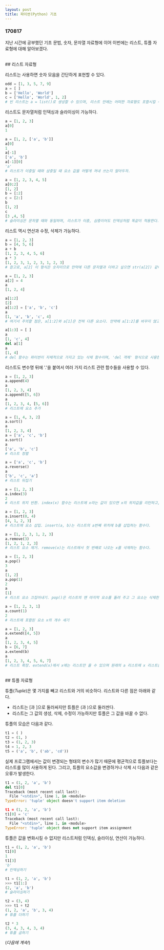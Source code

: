 ```yaml
---
layout: post
title: 파이썬(Python) 기초
---
```


### 170817

지난 시간에 공부했던 기초 문법, 숫자, 문자열 자료형에 이어 이번에는 리스트, 튜플 자료형에 대해 알아보겠다.

<br>
## 리스트 자료형
<br>

리스트는 사용하면 숫자 모음을 간단하게 표현할 수 있다.

```python
odd = [1, 3, 5, 7, 9]
a = [ ]
b = ['Hello', 'World']
c = ['Hello', 'World', 1, 2]
# 빈 리스트는 a = list()로 생성할 수 있으며, 리스트 안에는 어떠한 자료형도 포함시킬 수 있다.
```

리스트도 문자열처럼 인덱싱과 슬라이싱이 가능하다.

```python
a = [1, 2, 3]
a[0]
1

a = [1, 2, ['a', 'b']]
a[0]
1
a[-1]
['a', 'b']
a[-1][0]
'a'
# 리스트가 이중일 때와 삼중일 때 요소 값을 어떻게 꺼내 쓰는지 알아두자.

a = [1, 2, 3, 4, 5]
a[0:2]
[1, 2]
b = [:2]
c = [2:]
b
[1, 2]
c
[3 ,4, 5]
# 슬라이싱은 문자열 때와 동일하며, 리스트가 이중, 삼중이어도 인덱싱처럼 똑같이 적용한다.
```

리스트 역시 연산과 수정, 삭제가 가능하다.

```python
a = [1, 2, 3]
b = [4, 5, 6]
a + b
[1, 2, 3, 4, 5, 6]
a * 3
[1, 2, 3, 1, 2, 3, 1, 2, 3]
# 참고로, a[2] 이 형식은 숫자이므로 만약에 다른 문자열과 더하고 싶으면 str(a[2]) 같이 형변환을 해 줘야 한다.

a = [1, 2, 3]
a[2] = 4
a
[1, 2, 4]

a[1:2]
[2]
a[1:2] = ['a', 'b', 'c']
a
[1, 'a', 'b', 'c', 4]
# 여기서 주의할 점은, a[1:2]와 a[1]은 전혀 다른 요소다. 만약에 a[1:2]를 바꾸지 않고 a[1]을 바꾸게 되면 리스트 a의 두 번째 요소를 바꾼다는 의미로 결과값이 [1, ['a', 'b', 'c'], 4]로 바뀐다.

a[1:3] = [ ]
a
[1, 'c', 4]
del a[1]
a
[1, 4]
# del 함수는 파이썬이 자체적으로 가지고 있는 삭제 함수이며, 'del 객체' 형식으로 사용한다. 객체란, 파이썬에서 사용되는 모든 자료형을 말한다.
```

리스트도 변수명 뒤에 '.'을 붙여서 여러 가지 리스트 관련 함수들을 사용할 수 있다.

```python
a = [1, 2, 3]
a.append(4)
a
[1, 2, 3, 4]
a.append([5, 6])
a
[1, 2, 3, 4, [5, 6]]
# 리스트에 요소 추가

a = [1, 4, 3, 2]
a.sort()
a
[1, 2, 3, 4]
a = ['a', 'c', 'b']
a.sort()
a
['a', 'b', 'c']
# 리스트 정렬

a = ['a', 'c', 'b']
a.reverse()
a
['b', 'c', 'a']
# 리스트 뒤집기

a = [1, 2, 3]
a.index(3)
2
# 리스트 위치 반환. index(x) 함수는 리스트에 x라는 값이 있으면 x의 위치값을 리턴하고, 없으면 값 오류가 발생한다.

a = [1, 2, 3]
a.insert(0, 4)
[4, 1, 2, 3]
# 리스트에 요소 삽입. insert(a, b)는 리스트의 a번째 위치에 b를 삽입하는 함수다.

a = [1, 2, 3, 1, 2, 3]
a.remove(3)
[1, 2, 1, 2, 3]
# 리스트 요소 제거. remove(x)는 리스트에서 첫 번째로 나오는 x를 삭제하는 함수다.

a = [1, 2, 3]
a.pop()
3
a
[1, 2]
a.pop(1)
2
a
[1]
# 리스트 요소 끄집어내기. pop()은 리스트의 맨 마지막 요소를 돌려 주고 그 요소는 삭제한다. pop(x)는 리스트의 x번째 요소를 돌려 주고 그 요소는 삭제한다.

a = [1, 2, 3, 1]
a.count(1)
2
# 리스트에 포함된 요소 x의 개수 세기

a = [1, 2, 3]
a.extend([4, 5])
a
[1, 2, 3, 4, 5]
b = [6, 7]
a.extend(b)
a
[1, 2, 3, 4, 5, 6, 7]
# 리스트 확장. extend(x)에서 x에는 리스트만 올 수 있으며 원래의 a 리스트에 x 리스트를 더하게 된다.
```

<br>
## 튜플 자료형
<br>

튜플(*Tuple*)은 몇 가지를 빼고 리스트와 거의 비슷하다. 리스트와 다른 점은 아래와 같다.

- 리스트는 [과 ]으로 둘러싸지만 튜플은 (과 )으로 둘러싼다.
- 리스트는 그 값의 생성, 삭제, 수정이 가능하지만 튜플은 그 값을 바꿀 수 없다.

튜플의 모습은 다음과 같다.

```python
t1 = ( )
t2 = (1, )
t3 = (1, 2, 3)
t4 = 1, 2, 3
t5 = ('a', 'b', ('ab', 'cd'))
```

실제 프로그램에서는 값이 변경되는 형태의 변수가 많기 때문에 평균적으로 튜플보다는 리스트를 많이 사용하게 된다. 그리고, 튜플의 요소값을 변경하거나 삭제 시 다음과 같은 오류가 발생한다.

```python
t1 = (1, 2, 'a', 'b')
del t1[0]
Traceback (most recent call last):
  File "<stdin>", line 1, in <module>
TypeError: 'tuple' object doesn't support item deletion

t1 = (1, 2, 'a', 'b')
t1[0] = 'c'
Traceback (most recent call last):
  File "<stdin>", line 1, in <module>
TypeError: 'tuple' object does not support item assignment
```

튜플은 값을 변화시킬 수 없지만 리스트처럼 인덱싱, 슬라이싱, 연산이 가능하다.

```python
t1 = (1, 2, 'a', 'b')
t1[0]
1
t1[3]
'b'
# 인덱싱하기

t1 = (1, 2, 'a', 'b')
>>> t1[1:]
(2, 'a', 'b')
# 슬라이싱하기

t2 = (3, 4)
>>> t1 + t2
(1, 2, 'a', 'b', 3, 4)
# 튜플 더하기

t2 * 3
(3, 4, 3, 4, 3, 4)
# 튜플 곱하기
```

(*다음에 계속!*)

